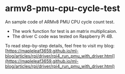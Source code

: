 # armv8-pmu-cpu-cycle-test
An sample code of ARMv8 PMU CPU cycle count test.

- The work function for test is an matrix multiplicaion.
- The driver C code was tested on Raspberry Pi 4B.

To read step-by-step details, feel free to visit my blog: [https://mapleleaf3659.github.io/ml-blog/articles/rpi/driver/rpi4_run_pmu_with_driver.html](https://mapleleaf3659.github.io/ml-blog/articles/rpi/driver/rpi4_run_pmu_with_driver.html)
